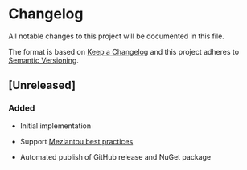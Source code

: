# Changelog

All notable changes to this project will be documented in this file.

The format is based on [Keep a Changelog](http://keepachangelog.com/)
and this project adheres to [Semantic Versioning](http://semver.org/).

## [Unreleased]

### Added

- Initial implementation

- Support [Meziantou best practices](https://www.meziantou.net/ensuring-best-practices-for-nuget-packages.htm)

- Automated publish of GitHub release and NuGet package
